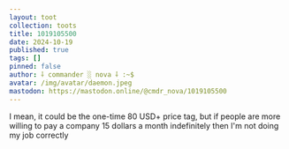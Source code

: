 ```yaml
---
layout: toot
collection: toots
title: 1019105500
date: 2024-10-19
published: true
tags: []
pinned: false
author: ⸸ commander ░ nova ⸸ :~$
avatar: /img/avatar/daemon.jpeg
mastodon: https://mastodon.online/@cmdr_nova/1019105500
---
```


I mean, it could be the one-time 80 USD+ price tag, but if people are more willing to pay a company 15 dollars a month indefinitely then I'm not doing my job correctly

